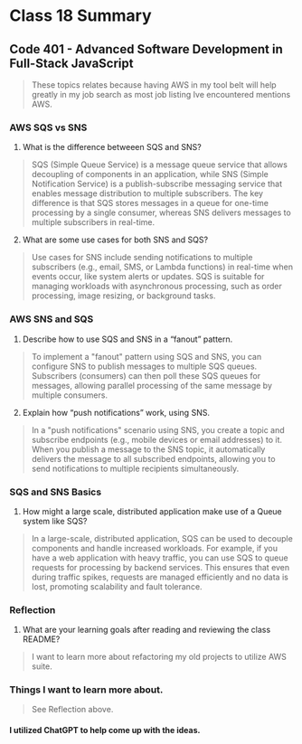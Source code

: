 # Class 18 Summary
## Code 401 - Advanced Software Development in Full-Stack JavaScript

> These topics relates because having AWS in my tool belt will help greatly in my job search as most job listing Ive encountered mentions AWS.

### AWS SQS vs SNS
1. What is the difference betweeen SQS and SNS?
> SQS (Simple Queue Service) is a message queue service that allows decoupling of components in an application, while SNS (Simple Notification Service) is a publish-subscribe messaging service that enables message distribution to multiple subscribers. The key difference is that SQS stores messages in a queue for one-time processing by a single consumer, whereas SNS delivers messages to multiple subscribers in real-time.
2. What are some use cases for both SNS and SQS?
> Use cases for SNS include sending notifications to multiple subscribers (e.g., email, SMS, or Lambda functions) in real-time when events occur, like system alerts or updates. SQS is suitable for managing workloads with asynchronous processing, such as order processing, image resizing, or background tasks.

### AWS SNS and SQS
1. Describe how to use SQS and SNS in a “fanout” pattern.
> To implement a "fanout" pattern using SQS and SNS, you can configure SNS to publish messages to multiple SQS queues. Subscribers (consumers) can then poll these SQS queues for messages, allowing parallel processing of the same message by multiple consumers.
2. Explain how “push notifications” work, using SNS.
> In a "push notifications" scenario using SNS, you create a topic and subscribe endpoints (e.g., mobile devices or email addresses) to it. When you publish a message to the SNS topic, it automatically delivers the message to all subscribed endpoints, allowing you to send notifications to multiple recipients simultaneously.

### SQS and SNS Basics
1. How might a large scale, distributed application make use of a Queue system like SQS?
> In a large-scale, distributed application, SQS can be used to decouple components and handle increased workloads. For example, if you have a web application with heavy traffic, you can use SQS to queue requests for processing by backend services. This ensures that even during traffic spikes, requests are managed efficiently and no data is lost, promoting scalability and fault tolerance.

### Reflection
1. What are your learning goals after reading and reviewing the class README?
> I want to learn more about refactoring my old projects to utilize AWS suite.

### Things I want to learn more about.
> See Reflection above.

#### I utilized ChatGPT to help come up with the ideas.